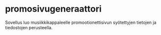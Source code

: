 # promosivugeneraattori
Sovellus luo musiikkikappaleelle promootionettisivun syötettyjen tietojen ja tiedostojen perusteella.  
